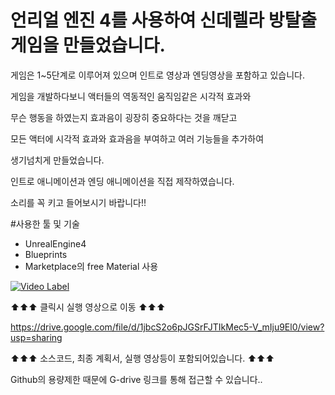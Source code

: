 # 언리얼 엔진 4를 사용하여 신데렐라 방탈출 게임을 만들었습니다.

게임은 1~5단계로 이루어져 있으며 인트로 영상과 엔딩영상을 포함하고 있습니다.

게임을 개발하다보니 액터들의 역동적인 움직임같은 시각적 효과와

무슨 행동을 하였는지 효과음이 굉장히 중요하다는 것을 깨닫고

모든 액터에 시각적 효과와 효과음을 부여하고 여러 기능들을 추가하여

생기넘치게 만들었습니다.

인트로 애니메이션과 엔딩 애니메이션을 직접 제작하였습니다.

소리를 꼭 키고 들어보시기 바랍니다!!

#사용한 툴 및 기술
* UnrealEngine4
* Blueprints
* Marketplace의 free Material 사용

[![Video Label](https://i9.ytimg.com/vi_webp/Sv1EDJa7ooE/mqdefault.webp?v=61e3c506&sqp=CPSLj48G&rs=AOn4CLBvwVO1sENl_VfvEvE8KqB3HZ7JWw)](https://www.youtube.com/watch?v=Sv1EDJa7ooE)

⬆⬆⬆ 클릭시 실행 영상으로 이동 ⬆⬆⬆


https://drive.google.com/file/d/1jbcS2o6pJGSrFJTIkMec5-V_mIju9El0/view?usp=sharing

⬆⬆⬆ 소스코드, 최종 계획서, 실행 영상등이 포함되어있습니다. ⬆⬆⬆

Github의 용량제한 때문에 G-drive 링크를 통해 접근할 수 있습니다..
